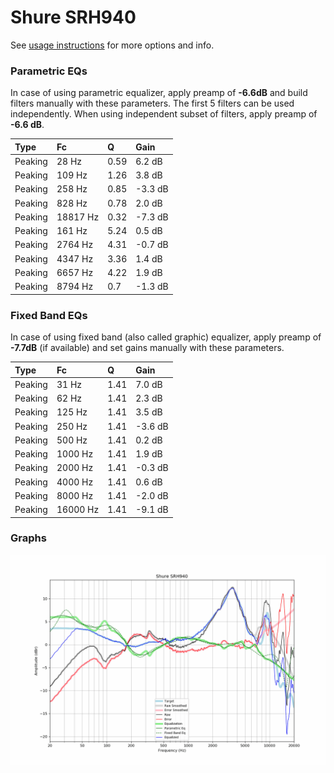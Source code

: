 # Shure SRH940
See [usage instructions](https://github.com/jaakkopasanen/AutoEq#usage) for more options and info.

### Parametric EQs
In case of using parametric equalizer, apply preamp of **-6.6dB** and build filters manually
with these parameters. The first 5 filters can be used independently.
When using independent subset of filters, apply preamp of **-6.6 dB**.

| Type    | Fc       |    Q | Gain    |
|:--------|:---------|:-----|:--------|
| Peaking | 28 Hz    | 0.59 | 6.2 dB  |
| Peaking | 109 Hz   | 1.26 | 3.8 dB  |
| Peaking | 258 Hz   | 0.85 | -3.3 dB |
| Peaking | 828 Hz   | 0.78 | 2.0 dB  |
| Peaking | 18817 Hz | 0.32 | -7.3 dB |
| Peaking | 161 Hz   | 5.24 | 0.5 dB  |
| Peaking | 2764 Hz  | 4.31 | -0.7 dB |
| Peaking | 4347 Hz  | 3.36 | 1.4 dB  |
| Peaking | 6657 Hz  | 4.22 | 1.9 dB  |
| Peaking | 8794 Hz  | 0.7  | -1.3 dB |

### Fixed Band EQs
In case of using fixed band (also called graphic) equalizer, apply preamp of **-7.7dB**
(if available) and set gains manually with these parameters.

| Type    | Fc       |    Q | Gain    |
|:--------|:---------|:-----|:--------|
| Peaking | 31 Hz    | 1.41 | 7.0 dB  |
| Peaking | 62 Hz    | 1.41 | 2.3 dB  |
| Peaking | 125 Hz   | 1.41 | 3.5 dB  |
| Peaking | 250 Hz   | 1.41 | -3.6 dB |
| Peaking | 500 Hz   | 1.41 | 0.2 dB  |
| Peaking | 1000 Hz  | 1.41 | 1.9 dB  |
| Peaking | 2000 Hz  | 1.41 | -0.3 dB |
| Peaking | 4000 Hz  | 1.41 | 0.6 dB  |
| Peaking | 8000 Hz  | 1.41 | -2.0 dB |
| Peaking | 16000 Hz | 1.41 | -9.1 dB |

### Graphs
![](./Shure%20SRH940.png)